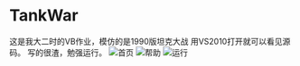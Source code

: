 # TankWar
这是我大二时的VB作业，模仿的是1990版坦克大战
用VS2010打开就可以看见源码。
写的很渣，勉强运行。
![首页](http://ww4.sinaimg.cn/mw690/0064P7sNjw1fa5m9186k0j30hu0fzaca.jpg)
![帮助](http://ww3.sinaimg.cn/mw690/0064P7sNjw1fa5m9216m1j30c908wac0.jpg)
![运行](http://ww1.sinaimg.cn/mw690/0064P7sNjw1fa5m934ljoj30i20g4tas.jpg)
